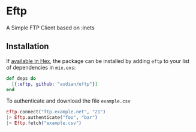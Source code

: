 # Eftp

A Simple FTP Client based on :inets

## Installation

If [available in Hex](https://hex.pm/docs/publish), the package can be installed
by adding `eftp` to your list of dependencies in `mix.exs`:

```elixir
def deps do
  [{:eftp, github: "audian/eftp"}]
end
```

To authenticate and download the file `example.csv`

```elixir
Eftp.connect("ftp.example.net", "21")
|> Eftp.authenticate("foo", "bar")
|> Eftp.fetch("example.csv")
```
